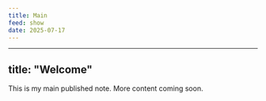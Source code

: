 ```yaml
---
title: Main
feed: show
date: 2025-07-17
---
```


---
title: "Welcome"
---

This is my main published note. More content coming soon.
